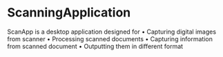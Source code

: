 # ScanningApplication

ScanApp is a desktop application designed for 
• Capturing digital images from scanner 
• Processing scanned documents
• Capturing information from scanned document
• Outputting them in different format
